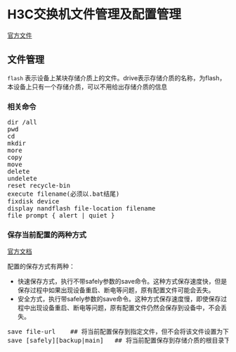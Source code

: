 # H3C交换机文件管理及配置管理

[官方文件](http://www.h3c.com.cn/Service/Document_Center/Switches/Catalog/S5120/S5120-SI/Configure/Operation_Manual/H3C_S5120-SI_CG-Release_1101-6W104/201108/723464_30005_0.htm)
## 文件管理
`flash` 表示设备上某块存储介质上的文件。drive表示存储介质的名称，为flash，本设备上只有一个存储介质，可以不用给出存储介质的信息
### 相关命令
<pre>
dir /all
pwd
cd
mkdir 
more
copy
move
delete
undelete
reset recycle-bin 
execute filename(必须以.bat结尾)
fixdisk device
display nandflash file-location filename
file prompt { alert | quiet }
</pre>
### 保存当前配置的两种方式
[官方文档](http://www.h3c.com.cn/Service/Document_Center/Switches/Catalog/S5120/S5120-SI/Configure/Operation_Manual/H3C_S5120-SI_CG-Release_1101-6W104/201108/723464_30005_0.htm#_Ref188960165)

配置的保存方式有两种：

* 快速保存方式，执行不带safely参数的save命令。这种方式保存速度快，但是保存过程中如果出现设备重启、断电等问题，原有配置文件可能会丢失。
* 安全方式，执行带safely参数的save命令。这种方式保存速度慢，即使保存过程中出现设备重启、断电等问题，原有配置文件仍然会保存到设备中，不会丢失。
<pre>
save file-url    ## 将当前配置保存到指定文件，但不会将该文件设置为下次启动配置文件
save [safely][backup|main]   ## 将当前配置保存到存储介质的根目录下，并将该文件设置为下次启动配置文件
</pre>

